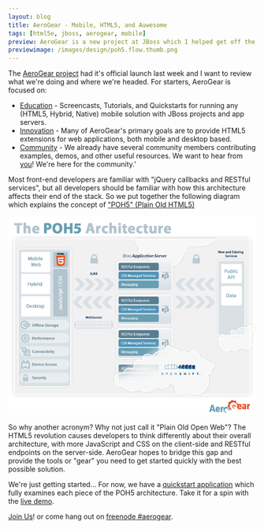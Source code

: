 ```yaml
---
layout: blog
title: AeroGear - Mobile, HTML5, and Auwesome
tags: [html5e, jboss, aerogear, mobile]
preview: AeroGear is a new project at JBoss which I helped get off the ground. Read what it's all about.
previewimage: /images/design/poh5.flow.thumb.png
---
```


<p>
The <a href="http://www.jboss.org/aerogear">AeroGear project</a> had it's official launch last week and I want to review what we're doing and where we're headed. For starters, AeroGear is focused on:
  <ul>
    <li><a href="https://community.jboss.org/wiki/AeroGearServerSideResources">Education</a> - Screencasts, Tutorials, and Quickstarts for running any (HTML5, Hybrid, Native) mobile solution with JBoss projects and app servers.</li>
    <li><a href="https://community.jboss.org/wiki/AeroGearHTML5ExtensionConcepts">Innovation</a> - Many of AeroGear's primary goals are to provide HTML5 extensions for web applications, both mobile and desktop based.</li>
    <li><a href="https://community.jboss.org/wiki/ContributingToAeroGear">Community</a> - We already have several community members contributing examples, demos, and other useful resources. We want to hear from <a href="https://community.jboss.org/en/aerogear?view=discussions">you</a>! We're here for the community.'</li>
  </ul>
</p>
<p>
  Most front-end developers are familiar with "jQuery callbacks and RESTful services", but all developers should be familiar with how this architecture affects their end of the stack. So we put together the following diagram which explains the concept of <a href="https://community.jboss.org/wiki/POH5PlainOldHTML5Applications">"POH5" (Plain Old HTML5)</a>
</p>
<img src="/images/design/poh5.flow.expanded.png" alt="Poh5.Flow.Expanded" class="max-width-100">
<p>
So why another acronym? Why not just call it "Plain Old Open Web"? The HTML5 revolution causes developers to think differently about their overall architecture, with more JavaScript and CSS on the client-side and RESTful endpoints on the server-side. AeroGear hopes to bridge this gap and provide the tools or "gear" you need to get started quickly with the best possible solution.
</p>
<p>
We're just getting started... For now, we have a <a href="https://github.com/aerogear/as-quickstarts/tree/master/kitchensink-html5-mobile">quickstart application</a> which <a href"https://community.jboss.org/wiki/GetStartedWithHTML5MobileWebDevelopmentWithJBoss#Prerequisites">fully examines</a> each piece of the POH5 architecture. Take it for a spin with the <a href="http://poh5-aerogear.rhcloud.com/">live demo</a>.
</p>
<p>
<a href="https://community.jboss.org/en/aerogear?view=documents">Join Us</a>! or come hang out on <a href="irc://irc.freenode.net/aerogear">freenode #aerogear</a>.
</p>
